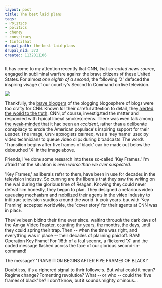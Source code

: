 ```yaml
--- 
layout: post
title: The best laid plans
tags: 
- Politics
- politics
- cheney
- conspiracy
- tinfoilhat
drupal_path: the-best-laid-plans
drupal_nid: 373
created: 1132811106
---
```

It has come to my attention recently that CNN, that <i>so-called news source,</i> engaged in subliminal warfare against the brave citizens of these United States. For almost <i>one eighth of a second</i>, the following 'X' defaced the inspiring visage of our country's Second In Command on live television.

<img src="http://static.flickr.com/25/66274548_f9d0ac02cb.jpg">

Thankfully, the <a href="http://thepoliticalteen.net/2005/11/22/xvideo/">brave bloggers</a> of the blogging blogosphere of blogs were too crafty for CNN. Known for their careful attention to detail, they <a href="http://www.drudgereport.com/flash3cnc.htm">alerted the world to the truth</a>. CNN, of course, investigated the matter and responded with typical liberal smokescreens. There was even talk among <a href="http://www.theshapeofdays.com/2005/11/oddness_at_cnn_.html">the weak-minded</a> that it had been an <i>accident</i>, rather than a deliberate conspiracy to erode the American populace's inspiring support for their Leader. The image, CNN apologists claimed, was a 'key frame' used by video technicians to queue video clips during broadcasts. The words 'Transition begins after five frames of black' can be made out below the debauched 'X' in the image above.

Friends, I've done some research into these so-called 'Key Frames.' I'm afraid that the situation is <i>even worse than we ever suspected.</i>

'Key Frames,' as liberals refer to them, have been in use for decades in the television industry. So cunning are the liberals that they saw the writing on the wall during the glorious time of Reagan. Knowing they could never defeat him honestly, they began to plan. They designed a nefarious video queueing mechanism and mobilized their agents in the video industry to infiltrate television studios around the world. It took years, but with 'Key Framing' accepted worldwide, the 'cover story' for their agents at CNN was in place.

They've been biding their time ever since, waiting through the dark days of the Amiga Video Toaster, counting the years, the months, the days, until they could spring their trap. Then -- when the time was right, and everything was in place -- their decades of planning paid off. BAM! Operation Key Frame! For 1/8th of a foul second, a flickered 'X' and the coded message flashed across the face of our glorious second-in-command!

The message? 'TRANSITION BEGINS AFTER FIVE FRAMES OF BLACK!'

Doubtless, it's a ciphered signal to their followers. But what could it mean? Regime change? Fomenting revolution? What -- or who -- could the 'five frames of black' be? I don't know, but it sounds mighty ominous...
